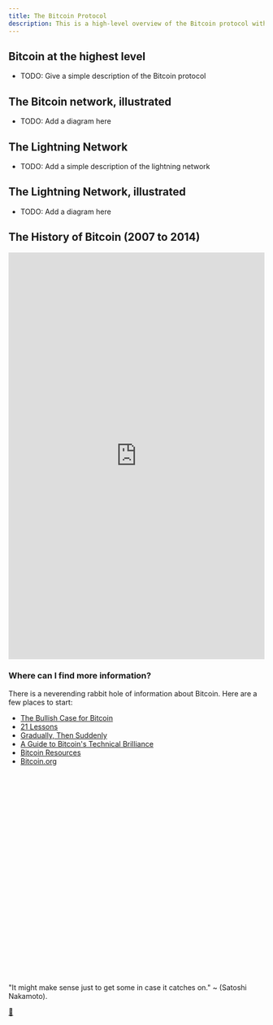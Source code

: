 ```yaml
---
title: The Bitcoin Protocol
description: This is a high-level overview of the Bitcoin protocol with details on the Lightning Network and how instant payments work.
---
```


## Bitcoin at the highest level

-   TODO: Give a simple description of the Bitcoin protocol

## The Bitcoin network, illustrated

-   TODO: Add a diagram here

## The Lightning Network

-   TODO: Add a simple description of the lightning network

## The Lightning Network, illustrated

-   TODO: Add a diagram here

## The History of Bitcoin (2007 to 2014)
<iframe width="100%" height="800" frameborder="0" src="http://historyofbitcoin.org/" allowfullscreen></iframe>

### Where can I find more information?

There is a neverending rabbit hole of information about Bitcoin. Here are a few places to start:
-   [The Bullish Case for Bitcoin](https://vijayboyapati.medium.com/the-bullish-case-for-bitcoin-6ecc8bdecc1)
-   [21 Lessons](https://21lessons.com/)
-   [Gradually, Then Suddenly](https://unchained.com/blog/category/gradually-then-suddenly/)
-   [A Guide to Bitcoin's Technical Brilliance](https://medium.com/digitalassetresearch/a-guide-to-bitcoins-technical-brilliance-for-non-programmers-e28211e797c0)
-   [Bitcoin Resources](https://bitcoin-resources.com/)
-   [Bitcoin.org](https://bitcoin.org/en/)

<div style="height:400px;width:100%"></div>


"It might make sense just to get some in case it catches on." ~ (Satoshi Nakamoto).

[🐇](https://rabbithole.flashapp.com)
